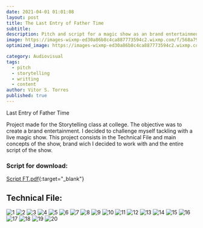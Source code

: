 ```yaml
---
date: 2021-04-01 01:01:08
layout: post
title: The Last Entry of Father Time
subtitle:
description: Pitch and script for a magic show as an brand entertainment
image: https://images-wixmp-ed30a86b8c4ca887773594c2.wixmp.com/f/568a7910-ca86-4e46-9864-e7998b774dc1/dek2iyk-1a0787e1-eaa8-4f90-9277-ed6bb77951dd.png/v1/fill/w_1180,h_677,q_70,strp/bg_by_pertom_dek2iyk-pre.jpg?token=eyJ0eXAiOiJKV1QiLCJhbGciOiJIUzI1NiJ9.eyJzdWIiOiJ1cm46YXBwOjdlMGQxODg5ODIyNjQzNzNhNWYwZDQxNWVhMGQyNmUwIiwiaXNzIjoidXJuOmFwcDo3ZTBkMTg4OTgyMjY0MzczYTVmMGQ0MTVlYTBkMjZlMCIsIm9iaiI6W1t7ImhlaWdodCI6Ijw9NzM1IiwicGF0aCI6IlwvZlwvNTY4YTc5MTAtY2E4Ni00ZTQ2LTk4NjQtZTc5OThiNzc0ZGMxXC9kZWsyaXlrLTFhMDc4N2UxLWVhYTgtNGY5MC05Mjc3LWVkNmJiNzc5NTFkZC5wbmciLCJ3aWR0aCI6Ijw9MTI4MCJ9XV0sImF1ZCI6WyJ1cm46c2VydmljZTppbWFnZS5vcGVyYXRpb25zIl19.CWq2dAq5QO0n_as_vRDEyw1CbIONlKDQWHi4cLu84aE
optimized_image: https://images-wixmp-ed30a86b8c4ca887773594c2.wixmp.com/f/568a7910-ca86-4e46-9864-e7998b774dc1/dek2iyk-1a0787e1-eaa8-4f90-9277-ed6bb77951dd.png/v1/fill/w_1180,h_677,q_70,strp/bg_by_pertom_dek2iyk-pre.jpg?token=eyJ0eXAiOiJKV1QiLCJhbGciOiJIUzI1NiJ9.eyJzdWIiOiJ1cm46YXBwOjdlMGQxODg5ODIyNjQzNzNhNWYwZDQxNWVhMGQyNmUwIiwiaXNzIjoidXJuOmFwcDo3ZTBkMTg4OTgyMjY0MzczYTVmMGQ0MTVlYTBkMjZlMCIsIm9iaiI6W1t7ImhlaWdodCI6Ijw9NzM1IiwicGF0aCI6IlwvZlwvNTY4YTc5MTAtY2E4Ni00ZTQ2LTk4NjQtZTc5OThiNzc0ZGMxXC9kZWsyaXlrLTFhMDc4N2UxLWVhYTgtNGY5MC05Mjc3LWVkNmJiNzc5NTFkZC5wbmciLCJ3aWR0aCI6Ijw9MTI4MCJ9XV0sImF1ZCI6WyJ1cm46c2VydmljZTppbWFnZS5vcGVyYXRpb25zIl19.CWq2dAq5QO0n_as_vRDEyw1CbIONlKDQWHi4cLu84aE

category: Audiovisual
tags:
  - pitch
  - storytelling
  - writting
  - content
author: Vitor S. Torres
published: true
---
```



 Last Entry of Father Time

Project made for the Storytelling class at college. The objective was to create a brand entertainment. I decided to challenge myself tackling with a live magic show. This project consists in the Technical File and main concepts of the show, brand wich I decided to work with and the entire script of the show.

### Script for download:

[Script FT.pdf](/assets/img/Script-FT.pdf){:target="_blank"}


## Technical File:
![1](https://user-images.githubusercontent.com/62526655/119204073-ee2a9580-ba6a-11eb-9aea-49952bc5b17c.png)
![2](https://user-images.githubusercontent.com/62526655/119204074-eec32c00-ba6a-11eb-8346-8f425e83b79e.png)
![3](https://user-images.githubusercontent.com/62526655/119204075-ef5bc280-ba6a-11eb-83f1-4b27e4b4e81f.png)
![4](https://user-images.githubusercontent.com/62526655/119204076-ef5bc280-ba6a-11eb-9c79-c901581c1b60.png)
![5](https://user-images.githubusercontent.com/62526655/119204078-eff45900-ba6a-11eb-86e5-b76952ea8e76.png)
![6](https://user-images.githubusercontent.com/62526655/119204079-eff45900-ba6a-11eb-8654-951a97b5279a.png)
![7](https://user-images.githubusercontent.com/62526655/119204081-f08cef80-ba6a-11eb-8896-edd029794b66.png)
![8](https://user-images.githubusercontent.com/62526655/119204082-f08cef80-ba6a-11eb-8959-69b173e9d30f.png)
![9](https://user-images.githubusercontent.com/62526655/119204084-f1258600-ba6a-11eb-8141-47362347ec53.png)
![10](https://user-images.githubusercontent.com/62526655/119204085-f1258600-ba6a-11eb-8c4c-f659df66b3d7.png)
![11](https://user-images.githubusercontent.com/62526655/119204086-f1be1c80-ba6a-11eb-8171-16a552f36daf.png)
![12](https://user-images.githubusercontent.com/62526655/119204088-f1be1c80-ba6a-11eb-98aa-9357610650c1.png)
![13](https://user-images.githubusercontent.com/62526655/119204089-f256b300-ba6a-11eb-820c-9ea0f43ee34c.png)
![14](https://user-images.githubusercontent.com/62526655/119204090-f256b300-ba6a-11eb-8151-ac8b09571f38.png)
![15](https://user-images.githubusercontent.com/62526655/119204092-f2ef4980-ba6a-11eb-9750-034bd43bab3f.png)
![16](https://user-images.githubusercontent.com/62526655/119204095-f387e000-ba6a-11eb-93d5-5753de41bdb7.png)
![17](https://user-images.githubusercontent.com/62526655/119204096-f387e000-ba6a-11eb-9ae2-c7cd6fd1cf22.png)
![18](https://user-images.githubusercontent.com/62526655/119204098-f4207680-ba6a-11eb-9146-6c2e1f61e8f3.png)
![19](https://user-images.githubusercontent.com/62526655/119204099-f4207680-ba6a-11eb-9d1f-abe1c9bf0a00.png)
![20](https://user-images.githubusercontent.com/62526655/119204100-f4207680-ba6a-11eb-9f3c-4efb157087e8.png)


